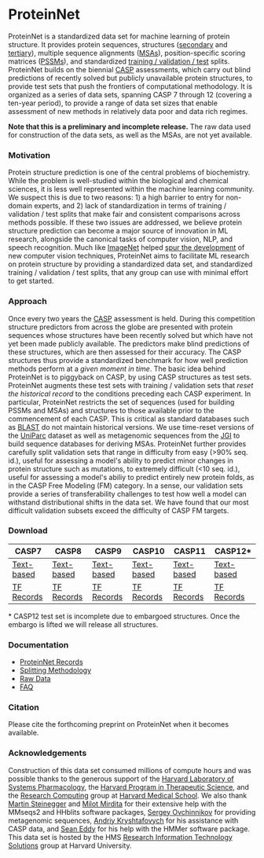 # ProteinNet
ProteinNet is a standardized data set for machine learning of protein structure. It provides protein sequences, structures ([secondary](https://en.wikipedia.org/wiki/Protein_secondary_structure) and [tertiary](https://en.wikipedia.org/wiki/Protein_tertiary_structure)), multiple sequence alignments ([MSAs](https://en.wikipedia.org/wiki/Multiple_sequence_alignment)), position-specific scoring matrices ([PSSMs](https://en.wikipedia.org/wiki/Position_weight_matrix)), and standardized [training / validation / test](https://en.wikipedia.org/wiki/Training,_test,_and_validation_sets) splits. ProteinNet builds on the biennial [CASP](http://predictioncenter.org/) assessments, which carry out blind predictions of recently solved but publicly unavailable protein structures, to provide test sets that push the frontiers of computational methodology. It is organized as a series of data sets, spanning CASP 7 through 12 (covering a ten-year period), to provide a range of data set sizes that enable assessment of new methods in relatively data poor and data rich regimes.

**Note that this is a preliminary and incomplete release.** The raw data used for construction of the data sets, as well as the MSAs, are not yet available.

### Motivation
Protein structure prediction is one of the central problems of biochemistry. While the problem is well-studied within the biological and chemical sciences, it is less well represented within the machine learning community. We suspect this is due to two reasons: 1) a high barrier to entry for non-domain experts, and 2) lack of standardization in terms of training / validation / test splits that make fair and consistent comparisons across methods possible. If these two issues are addressed, we believe protein structure prediction can become a major source of innovation in ML research, alongside the canonical tasks of computer vision, NLP, and speech recognition. Much like [ImageNet](http://www.image-net.org) helped [spur the development](https://qz.com/1034972/the-data-that-changed-the-direction-of-ai-research-and-possibly-the-world/) of new computer vision techniques, ProteinNet aims to facilitate ML research on protein structure by providing a standardized data set, and standardized training / validation / test splits, that any group can use with minimal effort to get started.

### Approach
Once every two years the [CASP](http://predictioncenter.org/) assessment is held. During this competition structure predictors from across the globe are presented with protein sequences whose structures have been recently solved but which have not yet been made publicly available. The predictors make blind predictions of these structures, which are then assessed for their accuracy. The CASP structures thus provide a standardized benchmark for how well prediction methods perform at a _given moment in time_. The basic idea behind ProteinNet is to piggyback on CASP, by using CASP structures as test sets. ProteinNet augments these test sets with training / validation sets that _reset the historical record_ to the conditions preceding each CASP experiment. In particular, ProteinNet restricts the set of sequences (used for building PSSMs and MSAs) and structures to those available prior to the commencement of each CASP. This is critical as standard databases such as [BLAST](https://blast.ncbi.nlm.nih.gov/Blast.cgi) do not maintain historical versions. We use time-reset versions of the [UniParc](http://www.uniprot.org/uniparc/) dataset as well as metagenomic sequences from the [JGI](https://img.jgi.doe.gov/) to build sequence databases for deriving MSAs. ProteinNet further provides carefully split validation sets that range in difficulty from easy (>90% seq. id.), useful for assessing a model's ability to predict minor changes in protein structure such as mutations, to extremely difficult (<10 seq. id.), useful for assessing a model's abiliy to predict entirely new protein folds, as in the CASP Free Modeling (FM) category. In a sense, our validation sets provide a series of transferability challenges to test how well a model can withstand distributional shifts in the data set. We have found that our most difficult validation subsets exceed the difficulty of CASP FM targets.

### Download
| CASP7 | CASP8 | CASP9 | CASP10 | CASP11 | CASP12* |
| --- | --- | --- | --- | --- | --- |
| [Text-based](https://sharehost.hms.harvard.edu/sysbio/alquraishi/proteinnet/human_readable/casp7.tar.gz) | [Text-based](https://sharehost.hms.harvard.edu/sysbio/alquraishi/proteinnet/human_readable/casp8.tar.gz) | [Text-based](https://sharehost.hms.harvard.edu/sysbio/alquraishi/proteinnet/human_readable/casp9.tar.gz) | [Text-based](https://sharehost.hms.harvard.edu/sysbio/alquraishi/proteinnet/human_readable/casp10.tar.gz) | [Text-based](https://sharehost.hms.harvard.edu/sysbio/alquraishi/proteinnet/human_readable/casp11.tar.gz) | [Text-based](https://sharehost.hms.harvard.edu/sysbio/alquraishi/proteinnet/human_readable/casp12.tar.gz) |
| [TF Records](https://sharehost.hms.harvard.edu/sysbio/alquraishi/proteinnet/tfrecords/casp7.tar.gz) | [TF Records](https://sharehost.hms.harvard.edu/sysbio/alquraishi/proteinnet/tfrecords/casp8.tar.gz) | [TF Records](https://sharehost.hms.harvard.edu/sysbio/alquraishi/proteinnet/tfrecords/casp9.tar.gz) | [TF Records](https://sharehost.hms.harvard.edu/sysbio/alquraishi/proteinnet/tfrecords/casp10.tar.gz) | [TF Records](https://sharehost.hms.harvard.edu/sysbio/alquraishi/proteinnet/tfrecords/casp11.tar.gz) | [TF Records](https://sharehost.hms.harvard.edu/sysbio/alquraishi/proteinnet/tfrecords/casp12.tar.gz) |

\* CASP12 test set is incomplete due to embargoed structures. Once the embargo is lifted we will release all structures.

### Documentation
* [ProteinNet Records](docs/proteinnet_records.md)
* [Splitting Methodology](docs/splitting_methodology.md)
* [Raw Data](docs/raw_data.md)
* [FAQ](docs/FAQ.md)

### Citation
Please cite the forthcoming preprint on ProteinNet when it becomes available.

### Acknowledgements
Construction of this data set consumed millions of compute hours and was possible thanks to the generous support of the [Harvard Laboratory of Systems Pharmacology](http://hits.harvard.edu/the-program/laboratory-of-systems-pharmacology/about/), the [Harvard Program in Therapeutic Science](http://hits.harvard.edu/the-program/program-in-regulatory-science/about/), and the [Research Computing](https://rc.hms.harvard.edu) group at [Harvard Medical School](https://hms.harvard.edu). We also thank [Martin Steinegger](https://github.com/martin-steinegger) and [Milot Mirdita](https://github.com/milot-mirdita) for their extensive help with the MMseqs2 and HHblits software packages, [Sergey Ovchinnikov](http://site.solab.org/) for providing metagenomic sequences, [Andriy Kryshtafovych](http://predictioncenter.org/people/kryshtafovych/index.cgi) for his assistance with CASP data, and [Sean Eddy](https://github.com/cryptogenomicon) for his help with the HMMer software package. This data set is hosted by the HMS [Research Information Technology Solutions](https://rits.hms.harvard.edu) group at Harvard University.
